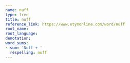 ```yaml
---
name: nuff
type: free
title: nuff
reference_link: https://www.etymonline.com/word/nuff
root_name: 
root_language: 
denotation: 
word_sums:
- sum: 'Nuff + '
  respelling: nuff
---
```

